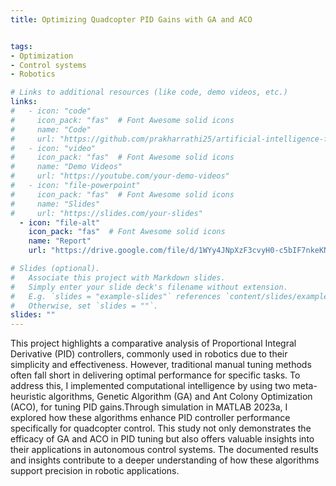 ```yaml
---
title: Optimizing Quadcopter PID Gains with GA and ACO


tags:
- Optimization
- Control systems
- Robotics

# Links to additional resources (like code, demo videos, etc.)
links:
#   - icon: "code"
#     icon_pack: "fas"  # Font Awesome solid icons
#     name: "Code"
#     url: "https://github.com/prakharrathi25/artificial-intelligence-for-trading"
#   - icon: "video"
#     icon_pack: "fas"  # Font Awesome solid icons
#     name: "Demo Videos"
#     url: "https://youtube.com/your-demo-videos"
#   - icon: "file-powerpoint"
#     icon_pack: "fas"  # Font Awesome solid icons
#     name: "Slides"
#     url: "https://slides.com/your-slides"
  - icon: "file-alt"
    icon_pack: "fas"  # Font Awesome solid icons
    name: "Report"
    url: "https://drive.google.com/file/d/1WYy4JNpXzF3cvyH0-c5bIF7nkeKNZ9zF/view?usp=sharing"

# Slides (optional).
#   Associate this project with Markdown slides.
#   Simply enter your slide deck's filename without extension.
#   E.g. `slides = "example-slides"` references `content/slides/example-slides.md`.
#   Otherwise, set `slides = ""`.
slides: ""
---
```


 This project highlights a comparative analysis of Proportional Integral Derivative (PID) controllers, commonly used in robotics due to their simplicity and effectiveness. However, traditional manual tuning methods often fall short in delivering optimal performance for specific tasks. To address this, I implemented computational intelligence by using two meta-heuristic algorithms, Genetic Algorithm (GA) and Ant Colony Optimization (ACO), for tuning PID gains.Through simulation in MATLAB 2023a, I explored how these algorithms enhance PID controller performance specifically for quadcopter control. This study not only demonstrates the efficacy of GA and ACO in PID tuning but also offers valuable insights into their applications in autonomous control systems. The documented results and insights contribute to a deeper understanding of how these algorithms support precision in robotic applications.